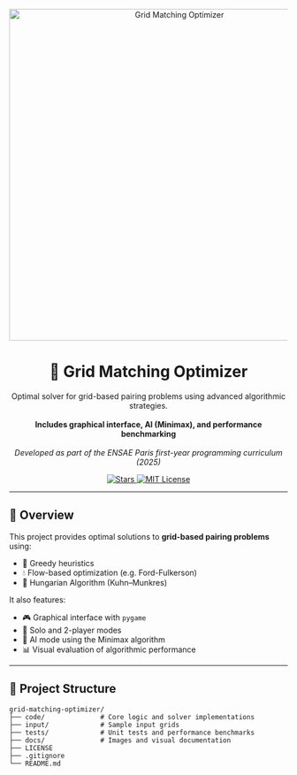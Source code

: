 <p align="center">
  <img src="docs/cover.png" width="600" alt="Grid Matching Optimizer"/>
</p>

<h1 align="center">🔲 Grid Matching Optimizer</h1>

<p align="center">
  Optimal solver for grid-based pairing problems using advanced algorithmic strategies.
  <br><br>
  <b>Includes graphical interface, AI (Minimax), and performance benchmarking</b>
  <br><br>
  <i>Developed as part of the ENSAE Paris first-year programming curriculum (2025)</i>
</p>

<p align="center">
  <a href="https://github.com/mmokline/grid-matching-optimizer/stargazers">
    <img src="https://img.shields.io/github/stars/mmokline/grid-matching-optimizer?style=social" alt="Stars"/>
  </a>
  <a href="https://github.com/mmokline/grid-matching-optimizer/blob/main/LICENSE">
    <img src="https://img.shields.io/github/license/mmokline/grid-matching-optimizer" alt="MIT License"/>
  </a>
</p>

---

## 🚀 Overview

This project provides optimal solutions to **grid-based pairing problems** using:
- 🔁 Greedy heuristics
- 💧 Flow-based optimization (e.g. Ford-Fulkerson)
- 🧠 Hungarian Algorithm (Kuhn–Munkres)

It also features:
- 🎮 Graphical interface with `pygame`
- 🧮 Solo and 2-player modes
- 🧠 AI mode using the Minimax algorithm
- 📊 Visual evaluation of algorithmic performance

---

## 📁 Project Structure

```plaintext
grid-matching-optimizer/
├── code/              # Core logic and solver implementations
├── input/             # Sample input grids
├── tests/             # Unit tests and performance benchmarks
├── docs/              # Images and visual documentation
├── LICENSE
├── .gitignore
└── README.md

